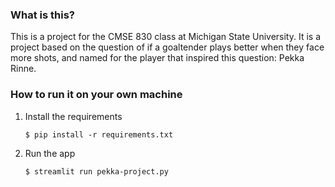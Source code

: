 ### What is this?

This is a project for the CMSE 830 class at Michigan State University. It is a project based on the question of if a goaltender plays better when they face more shots, and named for the player that inspired this question: Pekka Rinne. 


### How to run it on your own machine

1. Install the requirements

   ```
   $ pip install -r requirements.txt
   ```

2. Run the app

   ```
   $ streamlit run pekka-project.py
   ```
